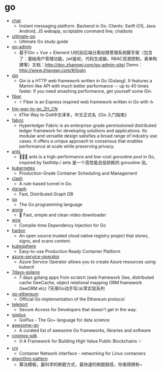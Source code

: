 # go
- [chat](https://github.com/tinode/chat)
  - Instant messaging platform. Backend in Go. Clients: Swift iOS, Java Android, JS webapp, scriptable command line; chatbots
- [ultimate-go](https://github.com/hoanhan101/ultimate-go)
  - Ultimate Go study guide
- [go-admin](https://github.com/wenjianzhang/go-admin)
  - 基于Gin + Vue + Element UI的前后端分离权限管理系统脚手架（包含了：基础用户管理功能，jwt鉴权，代码生成器，RBAC资源控制，表单构建等）文档：http://doc.zhangwj.com/go-admin-site/ Demo： http://www.zhangwj.com/#/login
- [gin](https://github.com/gin-gonic/gin)
  - Gin is a HTTP web framework written in Go (Golang). It features a Martini-like API with much better performance -- up to 40 times faster. If you need smashing performance, get yourself some Gin.
- [fiber](https://github.com/gofiber/fiber)
  - ⚡️ Fiber is an Express inspired web framework written in Go with ☕️
- [the-way-to-go_ZH_CN](https://github.com/unknwon/the-way-to-go_ZH_CN)
  - 《The Way to Go》中文译本，中文正式名《Go 入门指南》
- [fabric](https://github.com/hyperledger/fabric)
  - Hyperledger Fabric is an enterprise-grade permissioned distributed ledger framework for developing solutions and applications. Its modular and versatile design satisfies a broad range of industry use cases. It offers a unique approach to consensus that enables performance at scale while preserving privacy.
- [ants](https://github.com/panjf2000/ants)
  - 🐜🐜🐜 ants is a high-performance and low-cost goroutine pool in Go, inspired by fasthttp./ ants 是一个高性能且低损耗的 goroutine 池。
- [kubernetes](https://github.com/kubernetes/kubernetes)
  - Production-Grade Container Scheduling and Management
- [clash](https://github.com/Dreamacro/clash)
  - A rule-based tunnel in Go.
- [dgraph](https://github.com/dgraph-io/dgraph)
  - Fast, Distributed Graph DB
- [go](https://github.com/golang/go)
  - The Go programming language
- [annie](https://github.com/iawia002/annie)
  - 👾 Fast, simple and clean video downloader
- [wire](https://github.com/google/wire)
  - Compile-time Dependency Injection for Go
- [harbor](https://github.com/goharbor/harbor)
  - An open source trusted cloud native registry project that stores, signs, and scans content.
- [kubesphere](https://github.com/kubesphere/kubesphere)
  - Easy-to-use Production Ready Container Platform
- [azure-service-operator](https://github.com/Azure/azure-service-operator)
  - Azure Service Operator allows you to create Azure resources using kubectl
- [7days-golang](https://github.com/geektutu/7days-golang)
  - 7 days golang apps from scratch (web framework Gee, distributed cache GeeCache, object relational mapping ORM framework GeeORM etc) 7天用Go动手写/从零实现系列
- [go-ethereum](https://github.com/ethereum/go-ethereum)
  - Official Go implementation of the Ethereum protocol
- [teleport](https://github.com/gravitational/teleport)
  - Secure Access for Developers that doesn't get in the way.
- [goplus](https://github.com/qiniu/goplus)
  - GoPlus - The Go+ language for data science
- [awesome-go](https://github.com/avelino/awesome-go)
  - A curated list of awesome Go frameworks, libraries and software
- [cosmos-sdk](https://github.com/cosmos/cosmos-sdk)
  - ⛓️ A Framework for Building High Value Public Blockchains ✨
- [cni](https://github.com/containernetworking/cni)
  - Container Network Interface - networking for Linux containers
- [algorithm-pattern](https://github.com/greyireland/algorithm-pattern)
  - 算法模板，最科学的刷题方式，最快速的刷题路径，你值得拥有~
